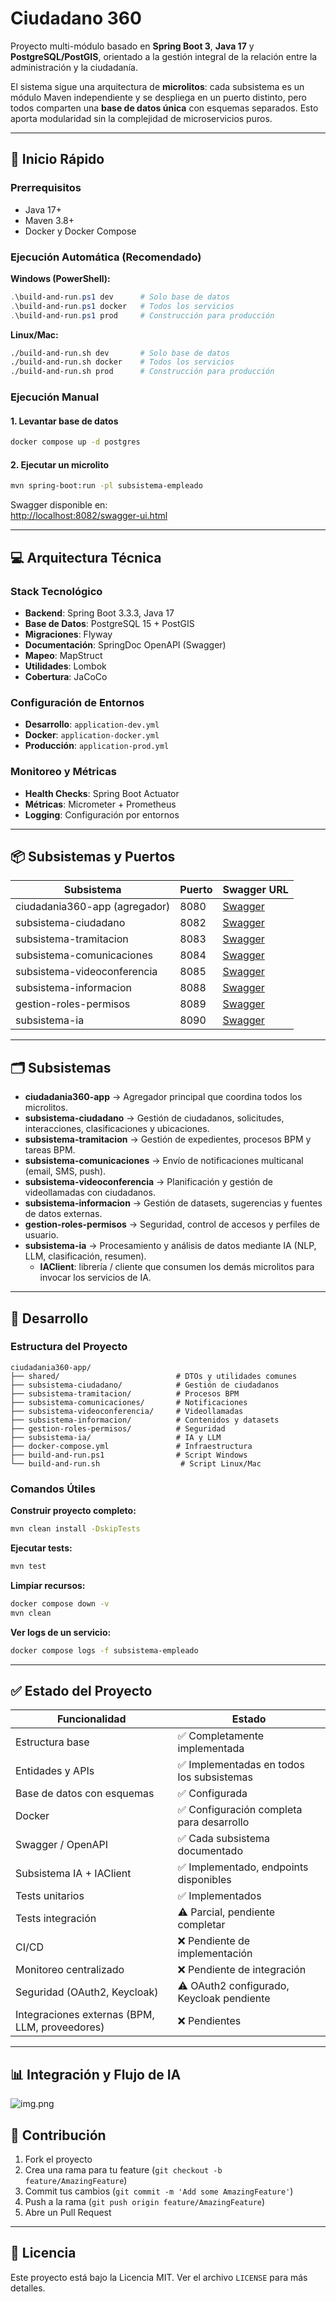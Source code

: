 # Ciudadano 360

Proyecto multi-módulo basado en **Spring Boot 3**, **Java 17** y **PostgreSQL/PostGIS**, orientado a la gestión integral de la relación entre la administración y la ciudadanía.

El sistema sigue una arquitectura de **microlitos**: cada subsistema es un módulo Maven independiente y se despliega en un puerto distinto, pero todos comparten una **base de datos única** con esquemas separados. Esto aporta modularidad sin la complejidad de microservicios puros.

---

## 🚀 Inicio Rápido

### Prerrequisitos
- Java 17+
- Maven 3.8+
- Docker y Docker Compose

### Ejecución Automática (Recomendado)

**Windows (PowerShell):**
```powershell
.\build-and-run.ps1 dev      # Solo base de datos
.\build-and-run.ps1 docker   # Todos los servicios
.\build-and-run.ps1 prod     # Construcción para producción
```

**Linux/Mac:**
```bash
./build-and-run.sh dev       # Solo base de datos
./build-and-run.sh docker    # Todos los servicios
./build-and-run.sh prod      # Construcción para producción
```

### Ejecución Manual

#### 1. Levantar base de datos
```bash
docker compose up -d postgres
```

#### 2. Ejecutar un microlito
```bash
mvn spring-boot:run -pl subsistema-empleado
```

Swagger disponible en:  
[http://localhost:8082/swagger-ui.html](http://localhost:8082/swagger-ui.html)

---

## 💻 Arquitectura Técnica

### Stack Tecnológico
- **Backend**: Spring Boot 3.3.3, Java 17
- **Base de Datos**: PostgreSQL 15 + PostGIS
- **Migraciones**: Flyway
- **Documentación**: SpringDoc OpenAPI (Swagger)
- **Mapeo**: MapStruct
- **Utilidades**: Lombok
- **Cobertura**: JaCoCo

### Configuración de Entornos
- **Desarrollo**: `application-dev.yml`
- **Docker**: `application-docker.yml`
- **Producción**: `application-prod.yml`

### Monitoreo y Métricas
- **Health Checks**: Spring Boot Actuator
- **Métricas**: Micrometer + Prometheus
- **Logging**: Configuración por entornos

---

## 📦 Subsistemas y Puertos

| Subsistema                     | Puerto | Swagger URL |
|--------------------------------|--------|-------------|
| ciudadania360-app (agregador) | 8080   | [Swagger](http://localhost:8080/swagger-ui.html) |
| subsistema-ciudadano           | 8082   | [Swagger](http://localhost:8082/swagger-ui.html) |
| subsistema-tramitacion         | 8083   | [Swagger](http://localhost:8083/swagger-ui.html) |
| subsistema-comunicaciones      | 8084   | [Swagger](http://localhost:8084/swagger-ui.html) |
| subsistema-videoconferencia    | 8085   | [Swagger](http://localhost:8085/swagger-ui.html) |
| subsistema-informacion         | 8088   | [Swagger](http://localhost:8088/swagger-ui.html) |
| gestion-roles-permisos         | 8089   | [Swagger](http://localhost:8089/swagger-ui.html) |
| subsistema-ia                  | 8090   | [Swagger](http://localhost:8090/swagger-ui.html) |

---

## 🗂️ Subsistemas

- **ciudadania360-app** → Agregador principal que coordina todos los microlitos.
- **subsistema-ciudadano** → Gestión de ciudadanos, solicitudes, interacciones, clasificaciones y ubicaciones.
- **subsistema-tramitacion** → Gestión de expedientes, procesos BPM y tareas BPM.
- **subsistema-comunicaciones** → Envío de notificaciones multicanal (email, SMS, push).
- **subsistema-videoconferencia** → Planificación y gestión de videollamadas con ciudadanos.
- **subsistema-informacion** → Gestión de datasets, sugerencias y fuentes de datos externas.
- **gestion-roles-permisos** → Seguridad, control de accesos y perfiles de usuario.
- **subsistema-ia** → Procesamiento y análisis de datos mediante IA (NLP, LLM, clasificación, resumen).
    - **IAClient**: librería / cliente que consumen los demás microlitos para invocar los servicios de IA.

---

## 🔧 Desarrollo

### Estructura del Proyecto
```
ciudadania360-app/
├── shared/                          # DTOs y utilidades comunes
├── subsistema-ciudadano/            # Gestión de ciudadanos
├── subsistema-tramitacion/          # Procesos BPM
├── subsistema-comunicaciones/       # Notificaciones
├── subsistema-videoconferencia/     # Videollamadas
├── subsistema-informacion/          # Contenidos y datasets
├── gestion-roles-permisos/          # Seguridad
├── subsistema-ia/                   # IA y LLM
├── docker-compose.yml               # Infraestructura
├── build-and-run.ps1                # Script Windows
└── build-and-run.sh                  # Script Linux/Mac
```

### Comandos Útiles

**Construir proyecto completo:**
```bash
mvn clean install -DskipTests
```

**Ejecutar tests:**
```bash
mvn test
```

**Limpiar recursos:**
```bash
docker compose down -v
mvn clean
```

**Ver logs de un servicio:**
```bash
docker compose logs -f subsistema-empleado
```

---

## ✅ Estado del Proyecto

| Funcionalidad                    | Estado |
|---------------------------------|--------|
| Estructura base                  | ✅ Completamente implementada |
| Entidades y APIs                 | ✅ Implementadas en todos los subsistemas |
| Base de datos con esquemas       | ✅ Configurada |
| Docker                            | ✅ Configuración completa para desarrollo |
| Swagger / OpenAPI                 | ✅ Cada subsistema documentado |
| Subsistema IA + IAClient          | ✅ Implementado, endpoints disponibles |
| Tests unitarios                   | ✅ Implementados |
| Tests integración                 | ⚠️ Parcial, pendiente completar |
| CI/CD                             | ❌ Pendiente de implementación |
| Monitoreo centralizado            | ❌ Pendiente de integración |
| Seguridad (OAuth2, Keycloak)      | ⚠️ OAuth2 configurado, Keycloak pendiente |
| Integraciones externas (BPM, LLM, proveedores) | ❌ Pendientes |

---

## 📊 Integración y Flujo de IA

![img.png](img.png)

## 🤝 Contribución

1. Fork el proyecto
2. Crea una rama para tu feature (`git checkout -b feature/AmazingFeature`)
3. Commit tus cambios (`git commit -m 'Add some AmazingFeature'`)
4. Push a la rama (`git push origin feature/AmazingFeature`)
5. Abre un Pull Request

---

## 📝 Licencia

Este proyecto está bajo la Licencia MIT. Ver el archivo `LICENSE` para más detalles.

